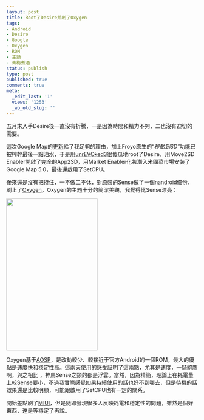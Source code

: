 ```yaml
---
layout: post
title: Root了Desire并刷了Oxygen
tags:
- Android
- Desire
- Google
- Oxygen
- ROM
- 主題
- 青梅煮酒
status: publish
type: post
published: true
comments: true
meta:
  _edit_last: '1'
  views: '1253'
  _wp_old_slug: ''
---
```

五月末入手Desire後一直沒有折騰，一是因為時間和精力不夠，二也沒有迫切的需要。

這次Google Map的<a href="http://android.guao.hk/posts/google-maps-5-0-for-android-coming.html">更新</a>給了我足夠的理由，加上Froyo原生的“<em>移動到SD</em>”功能已被榨幹最後一點油水，于是用<a href="http://unrevoked.com/">unrEVOked3</a>很傻瓜地root了Desire，用Move2SD Enabler開啟了完全的App2SD，用Market Enabler化妝潛入米國菜市場安裝了Google Map 5.0，最後還啟用了SetCPU。

後來還是沒有把持住，一不做二不休，對原裝的Sense做了一個nandroid備份，刷上了<a href="http://forum.xda-developers.com/showthread.php?t=829734">Oxygen</a>。Oxygen的主題十分的簡潔美觀，我覺得比Sense漂亮：

<a href="http://picasaweb.google.com/lh/photo/9wFenU4A3IbKivS2cGboQw?feat=embedwebsite"><img src="http://lh5.ggpht.com/_ceUJ_lBTHzc/TQ4LVo_oUGI/AAAAAAAABg4/ecJd4sggC0A/s400/CAP201012192130.png" height="400" width="240" /></a>

Oxygen基于<a href="http://source.android.com/">AOSP</a>，是改動較少、較接近于官方Android的一個ROM，最大的優點是速度快和穩定性高。這兩天使用的感受証明了這兩點，尤其是速度，一騎絕塵啊，與之相比 ，神馬Sense之類的都是浮雲。當然，因為精簡，理論上在耗電量上較Sense要小，不過我實際感覺如果持續使用的話也好不到哪去，但是待機的話效果還是比較明顯，可能跟啟用了SetCPU也有一定的關系。

開始差點刷了<a href="http://www.miui.com/">MIUI</a>，但是隨即發現很多人反映耗電和穩定性的問題，雖然是個好東西，還是等穩定了再說。
